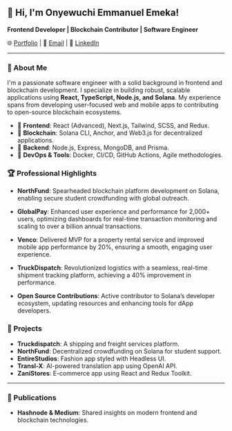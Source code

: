 ## 👋 Hi, I'm Onyewuchi Emmanuel Emeka!

**Frontend Developer | Blockchain Contributor | Software Engineer**

🌐 [Portfolio](https://marrnueldev.netlify.app) | 📧 [Email](mailto:emekamanuel.work@gmail.com) | 🔗 [LinkedIn](https://linkedin.com/in/onyewuchiemeka)

---

### 🚀 About Me

I'm a passionate software engineer with a solid background in frontend and blockchain development. I specialize in building robust, scalable applications using **React, TypeScript, Node.js, and Solana**. My experience spans from developing user-focused web and mobile apps to contributing to open-source blockchain ecosystems.

- 🔹 **Frontend**: React (Advanced), Next.js, Tailwind, SCSS, and Redux.
- 🔹 **Blockchain**: Solana CLI, Anchor, and Web3.js for decentralized applications.
- 🔹 **Backend**: Node.js, Express, MongoDB, and Prisma.
- 🔹 **DevOps & Tools**: Docker, CI/CD, GitHub Actions, Agile methodologies.

### 🏆 Professional Highlights

- **NorthFund**: Spearheaded blockchain platform development on Solana, enabling secure student crowdfunding with global outreach.

- **GlobalPay**: Enhanced user experience and performance for 2,000+ users, optimizing dashboards for real-time transaction monitoring and scaling to over a billion annual transactions.

- **Venco**: Delivered MVP for a property rental service and improved mobile app performance by 20%, ensuring a smooth, engaging user experience.

- **TruckDispatch**: Revolutionized logistics with a seamless, real-time shipment tracking platform, achieving a 40% improvement in performance.

- **Open Source Contributions**: Active contributor to Solana’s developer ecosystem, updating resources and enhancing tools for dApp developers.

### 🌱 Projects

- **Truckdispatch**: A shipping and freight services platform.
- **NorthFund**: Decentralized crowdfunding on Solana for student support.
- **EntireStudios**: Fashion app styled with Headless UI.
- **Transl-X**: AI-powered translation app using OpenAI API.
- **ZaniStores**: E-commerce app using React and Redux Toolkit.

---

### 📝 Publications

- **Hashnode & Medium**: Shared insights on modern frontend and blockchain technologies.
